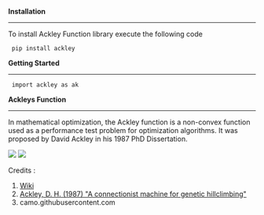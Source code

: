 **Installation**

---

To install Ackley Function library execute the following code

```
 pip install ackley
```
**Getting Started**

---


```
 import ackley as ak
```



**Ackleys Function**

---

In mathematical optimization, the Ackley function is a non-convex function used as a performance test problem for optimization algorithms. It was proposed by David Ackley in his 1987 PhD Dissertation.

<img src="https://latex.codecogs.com/svg.latex?f(x_1,x_2)&space;=&space;-20exp{([0.2\sqrt{0.5(x_1^2&space;&plus;&space;x_2^2)}])}&space;-&space;exp{([0.5(\cos{2\pi&space;x_1}&space;&plus;&space;\cos{2\pi&space;x_2})])}&space;&plus;&space;e&space;&plus;20">

<img src ="https://upload.wikimedia.org/wikipedia/commons/e/e0/Ackley.gif">

Credits : 

1.   [Wiki](https://https://en.wikipedia.org/wiki/Ackley_function)
2.   <a href="https://https://books.google.lk/books?id=sx_VBwAAQBAJ&printsec=frontcover&redir_esc=y#v=snippet&q=%22Ackley%20function%22&f=false">Ackley, D. H. (1987) "A connectionist machine for genetic hillclimbing"</a>
3. camo.githubusercontent.com


